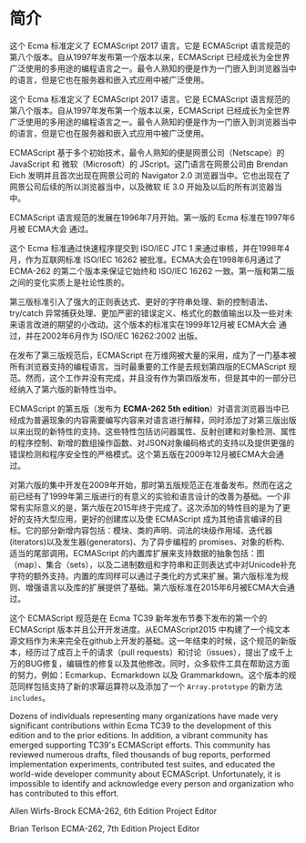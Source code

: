 # 简介

这个 Ecma 标准定义了 ECMAScript 2017 语言。它是 ECMAScript 语言规范的第八个版本。自从1997年发布第一个版本以来，ECMAScript 已经成长为全世界广泛使用的多用途的编程语言之一。最令人熟知的便是作为一门嵌入到浏览器当中的语言，但是它也在服务器和嵌入式应用中被广泛使用。

这个 Ecma 标准定义了 ECMAScript 2017 语言。它是 ECMAScript 语言规范的第八个版本。自从1997年发布第一个版本以来，ECMAScript 已经成长为全世界广泛使用的多用途的编程语言之一。最令人熟知的便是作为一门嵌入到浏览器当中的语言，但是它也在服务器和嵌入式应用中被广泛使用。

ECMAScript 基于多个初始技术，最令人熟知的便是网景公司（Netscape）的 JavaScript 和 微软（Microsoft）的 JScript。这门语言在网景公司由 Brendan Eich 发明并且首次出现在网景公司的 Navigator 2.0 浏览器当中。它也出现在了网景公司后续的所以浏览器当中，以及微软 IE 3.0 开始及以后的所有浏览器当中。

ECMAScript 语言规范的发展在1996年7月开始。第一版的 Ecma 标准在1997年6月被 ECMA大会 通过。

这个 Ecma 标准通过快速程序提交到 ISO/IEC JTC 1 来通过审核，并在1998年4月，作为互联网标准 ISO/IEC 16262 被批准。ECMA大会在1998年6月通过了 ECMA-262 的第二个版本来保证它始终和 ISO/IEC 16262 一致。第一版和第二版之间的变化实质上是社论性质的。

第三版标准引入了强大的正则表达式、更好的字符串处理、新的控制语法、try/catch 异常捕获处理、更加严密的错误定义、格式化的数值输出以及一些对未来语言改进的期望的小改动。这个版本的标准实在1999年12月被 ECMA大会 通过，并在2002年6月作为 ISO/IEC 16262:2002 出版。

在发布了第三版规范后，ECMAScript 在万维网被大量的采用，成为了一门基本被所有浏览器支持的编程语言。当时最重要的工作是去规划第四版的ECMAScript 规范。然而，这个工作并没有完成，并且没有作为第四版发布，但是其中的一部分已经纳入了第六版的新特性当中。

ECMAScript 的第五版（发布为 **ECMA-262 5th edition**）对语言浏览器当中已经成为普遍现象的内容需要编写内容来对语言进行解释，同时添加了对第三版出版以来出现的新特性的支持。这些特性包括访问器属性、反射创建和对象检测、属性的程序控制、新增的数组操作函数、对JSON对象编码格式的支持以及提供更强的错误检测和程序安全性的严格模式。这个第五版在2009年12月被ECMA大会通过。

对第六版的集中开发在2009年开始，那时第五版规范正在准备发布。然而在这之前已经有了1999年第三版进行的有意义的实验和语言设计的改善为基础。一个非常有实际意义的是，第六版在2015年终于完成了。这次添加的特性目的是为了更好的支持大型应用，更好的创建库以及使 ECMAScript 成为其他语言编译的目标。它的部分新增内容包括：模块、类的声明、词法的块级作用域、迭代器(iterators)以及发生器(generators)、为了异步编程的 promises、对象的析构、适当的尾部调用。ECMAScript 的内置库扩展来支持数据的抽象包括：图（map）、集合（sets），以及二进制数组和字符串和正则表达式中对Unicode补充字符的额外支持。内置的库同样可以通过子类化的方式来扩展。第六版标准为规则、增强语言以及库的扩展提供了基础。第六版标准在2015年6月被ECMA大会通过。

这个 ECMAScript 规范是在 Ecma TC39 新年发布节奏下发布的第一个的 ECMAScript 版本并且公开开发进度。从ECMAScript2015 中构建了一个纯文本源文档作为未来完全在github上开发的基础。这一年结束的时候，这个规范的新版本，经历过了成百上千的请求（pull requests）和讨论（issues），提出了成千上万的BUG修复，编辑性的修复以及其他修改。同时，众多软件工具在帮助这方面的努力，例如：Ecmarkup、Ecmarkdown 以及 Grammarkdown。这个版本的规范同样包括支持了新的求幂运算符以及添加了一个 `Array.prototype` 的新方法 `includes`。

Dozens of individuals representing many organizations have made very significant contributions within Ecma TC39 to the development of this edition and to the prior editions. In addition, a vibrant community has emerged supporting TC39's ECMAScript efforts. This community has reviewed numerous drafts, filed thousands of bug reports, performed implementation experiments, contributed test suites, and educated the world-wide developer community about ECMAScript. Unfortunately, it is impossible to identify and acknowledge every person and organization who has contributed to this effort.
  
Allen Wirfs-Brock
ECMA-262, 6th Edition Project Editor
  
Brian Terlson
ECMA-262, 7th Edition Project Editor
  